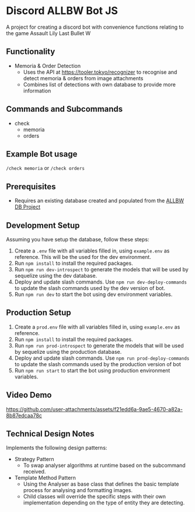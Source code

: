 # Discord ALLBW Bot JS

A project for creating a discord bot with convenience functions relating to the game Assault Lily Last Bullet W

## Functionality
- Memoria & Order Detection
    - Uses the API at https://tooler.tokyo/recognizer to recognise and detect memoria & orders from image attachments
    - Combines list of detections with own database to provide more information

## Commands and Subcommands

- check
    - memoria
    - orders

## Example Bot usage

`/check memoria`
or
`/check orders`

## Prerequisites

- Requires an existing database created and populated from the [ALLBW DB Project](https://github.com/Anomalous-Sentiment/Mini-ALLBW-DB)

## Development Setup

Assuming you have setup the database, follow these steps:

1. Create a `.env` file with all variables filled in, using `example.env` as reference. This will be the used for the dev environment. 
2. Run `npm install` to install the required packages.
3. Run `npm run dev-introspect` to generate the models that will be used by sequelize using the dev database.
4. Deploy and update slash commands. Use `npm run dev-deploy-commands` to update the slash commands used by the dev version of bot.
5. Run `npm run dev` to start the bot using dev environment variables.

## Production Setup

1. Create a `prod.env` file with all variables filled in, using `example.env` as reference. 
2. Run `npm install` to install the required packages.
3. Run `npm run prod-introspect` to generate the models that will be used by sequelize using the production database. 
4. Deploy and update slash commands. Use `npm run prod-deploy-commands` to update the slash commands used by the production version of bot
5. Run `npm run start` to start the bot using production environment variables. 

## Video Demo

https://github.com/user-attachments/assets/f21edd6a-9ae5-4670-a82a-8b87edcaa78c

## Technical Design Notes

Implements the following design patterns:

- Strategy Pattern
    - To swap analyser algorithms at runtime based on the subcommand received.
- Template Method Pattern
    - Using the Analyser as base class that defines the basic template process for analysing and formatting images.
    - Child classes will override the specific steps with their own implementation depending on the type of entity they are detecting.